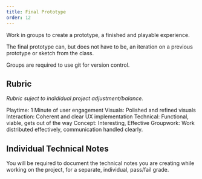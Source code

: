 ```yaml
---
title: Final Prototype
order: 12
---
```


Work in groups to create a prototype, a finished and playable experience.

The final prototype can, but does not have to be, an iteration on a previous prototype or sketch from the class.

Groups are required to use git for version control.

## Rubric
*Rubric suject to indididual project adjustment/balance.*

Playtime: 1 Minute of user engagement
Visuals: Polished and refined visuals
Interaction: Coherent and clear UX implementation
Technical: Functional, viable, gets out of the way
Concept: Interesting, Effective
Groupwork: Work distributed effectively, communication handled clearly.

## Individual Technical Notes
You will be required to document the technical notes you are creating while working on the project, for a separate, individual, pass/fail grade.